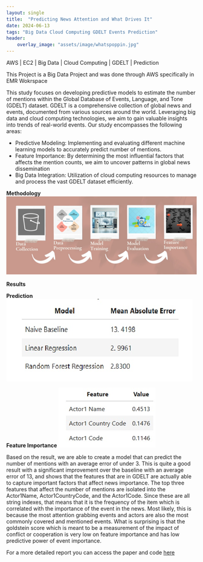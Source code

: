 ```yaml
---
layout: single
title:  "Predicting News Attention and What Drives It"
date: 2024-06-13
tags: "Big Data Cloud Computing GDELT Events Prediction"
header:
    overlay_image: "assets/image/whatspoppin.jpg"
---
```

AWS \| EC2 \| Big Data \| Cloud Computing \| GDELT \| Prediction

This Project is a Big Data Project and was done through AWS specifically in EMR Wokrspace

This study focuses on developing predictive models to estimate the number of mentions within the Global Database of Events, Language, and Tone (GDELT) dataset.
GDELT is a comprehensive collection of global news and events, documented from various sources around the world. 
Leveraging big data and cloud computing technologies, we aim to gain valuable insights into trends of real-world events. 
Our study encompasses the following areas:

- Predictive Modeling: Implementing and evaluating different machine learning models to accurately predict number of mentions. 
- Feature Importance: By determining the most influential factors that affects the mention counts, we aim to uncover patterns in global news dissemination 
- Big Data Integration: Utilization of cloud computing resources to manage and process the vast GDELT dataset efficiently.

**Methodology**
![Methodology](/assets/image/bdcc_methodology.jpg)



**Results**

**Prediction**
![prediction](/assets/image/bdcc_pred.jpg)


**Feature Importance**
![Importancee](/assets/image/bdcc_feature.jpg)

Based on the result, we are able to create a model that can predict the number of mentions with an average error of under 3. 
This is quite a good result with a significant improvement over the baseline with an average error of 13, and shows that the features that are in GDELT 
are actually able to capture important factors that affect news importance. The top three features that affect the number of mentions are isolated into the Actor1Name,
Actor1CountryCode, and the Actor1Code. Since these are all string indexes, that means that it is the frequency of the item which is correlated with the importance of 
the event in the news. Most likely, this is because the most attention grabbing events and actors are also the most commonly covered and mentioned events. 
What is surprising is that the goldstein score which is meant to be a measurement of the impact of conflict or cooperation is very low on feature importance and has 
low predictive power of event importance.

For a more detailed report you can access the paper and code [here](https://github.com/NRLTing-git/my-projects/tree/main/What's%20Popping%3F%3A%20Predicting%20News%20Attention%20and%20What%20Drives%20It)
